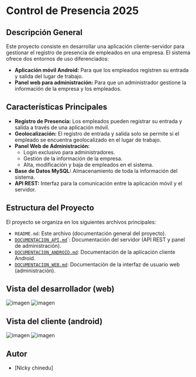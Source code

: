 # Control de Presencia 2025

## Descripción General

Este proyecto consiste en desarrollar una aplicación cliente-servidor para gestionar el registro de presencia de empleados en una empresa. El sistema ofrece dos entornos de uso diferenciados:

*   **Aplicación móvil Android:** Para que los empleados registren su entrada y salida del lugar de trabajo.
*   **Panel web para administración:** Para que un administrador gestione la información de la empresa y los empleados.

## Características Principales

*   **Registro de Presencia:** Los empleados pueden registrar su entrada y salida a través de una aplicación móvil.
*   **Geolocalización:** El registro de entrada y salida solo se permite si el empleado se encuentra geolocalizado en el lugar de trabajo.
*   **Panel Web de Administración:**
    *   Login exclusivo para administradores.
    *   Gestión de la información de la empresa.
    *   Alta, modificación y baja de empleados en el sistema.
*   **Base de Datos MySQL:** Almacenamiento de toda la información del sistema.
*   **API REST:** Interfaz para la comunicación entre la aplicación móvil y el servidor.

## Estructura del Proyecto

El proyecto se organiza en los siguientes archivos principales:

*   `README.md`: Este archivo (documentación general del proyecto).
*   [`DOCUMENTACION_API.md`](DOCUMENTACION_API.md)`: Documentación del servidor (API REST y panel de administración).
*   [`DOCUMENTACION_ANDROID.md`](DOCUMENTACION_ANDROID.md): Documentación de la aplicación cliente Android.
*   [`DOCUMENTACION_WEB.md`](DOCUMENTACION_WEB.md): Documentación de la interfaz de usuario web (administración).

## Vista del desarrollador (web)
![imagen](https://github.com/user-attachments/assets/f01d8d82-3c62-47ed-b67a-1747fcb2b3d7)
![imagen](https://github.com/user-attachments/assets/37f637c3-4286-4fa6-9c96-4b71781c76af)


## Vista del cliente (android)
![imagen](https://github.com/user-attachments/assets/b68d9bd1-ced5-48c9-a902-461109b02458) ![imagen](https://github.com/user-attachments/assets/641dee6b-f3c3-4b66-8545-4166a865036b)


## Autor

*   [Nicky chinedu]
